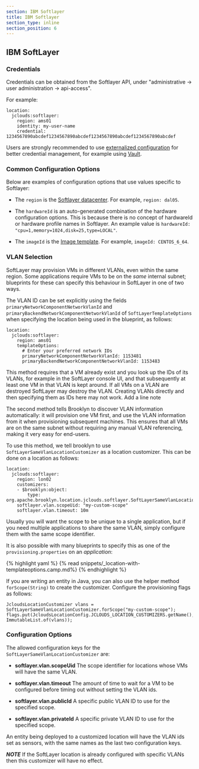 ```yaml
---
section: IBM Softlayer
title: IBM Softlayer
section_type: inline
section_position: 6
---
```


## IBM SoftLayer

### Credentials

Credentials can be obtained from the Softlayer API, under "administrative -> user administration -> api-access".

For example:

    location:
      jclouds:softlayer:
        region: ams01
        identity: my-user-name
        credential: 1234567890abcdef1234567890abcdef1234567890abcdef1234567890abcdef

Users are strongly recommended to use 
[externalized configuration](/guide/ops/externalized-configuration.html) for better
credential management, for example using [Vault](https://www.vaultproject.io/).


### Common Configuration Options

Below are examples of configuration options that use values specific to Softlayer:

* The `region` is the [Softlayer datacenter](http://www.softlayer.com/data-centers).
  For example, `region: dal05`.

* The `hardwareId` is an auto-generated combination of the hardware configuration options.
  This is because there is no concept of hardwareId or hardware profile names in Softlayer. 
  An example value is `hardwareId: "cpu=1,memory=1024,disk=25,type=LOCAL"`.

* The `imageId` is the [Image template](https://knowledgelayer.softlayer.com/learning/introduction-image-templates).
  For example, `imageId: CENTOS_6_64`.


### VLAN Selection

SoftLayer may provision VMs in different VLANs, even within the same region.
Some applications require VMs to be on the *same* internal subnet; blueprints
for these can specify this behaviour in SoftLayer in one of two ways.

The VLAN ID can be set explicitly using the fields
`primaryNetworkComponentNetworkVlanId` and
`primaryBackendNetworkComponentNetworkVlanId` of `SoftLayerTemplateOptions`
when specifying the location being used in the blueprint, as follows:

    location:
      jclouds:softlayer:
        region: ams01
        templateOptions:
          # Enter your preferred network IDs
          primaryNetworkComponentNetworkVlanId: 1153481
          primaryBackendNetworkComponentNetworkVlanId: 1153483

This method requires that a VM already exist and you look up the IDs of its
VLANs, for example in the SoftLayer console UI, and that subsequently at least
one VM in that VLAN is kept around.  If all VMs on a VLAN are destroyed
SoftLayer may destroy the VLAN.  Creating VLANs directly and then specifying
them as IDs here may not work.  Add a line note

The second method tells Brooklyn to discover VLAN information automatically: it
will provision one VM first, and use the VLAN information from it when
provisioning subsequent machines. This ensures that all VMs are on the same
subnet without requiring any manual VLAN referencing, making it very easy for
end-users.

To use this method, we tell brooklyn to use `SoftLayerSameVlanLocationCustomizer`
as a location customizer.  This can be done on a location as follows:

    location:
      jclouds:softlayer:
        region: lon02
        customizers:
        - $brooklyn:object:
            type: org.apache.brooklyn.location.jclouds.softlayer.SoftLayerSameVlanLocationCustomizer
        softlayer.vlan.scopeUid: "my-custom-scope"
        softlayer.vlan.timeout: 10m

Usually you will want the scope to be unique to a single application, but if you
need multiple applications to share the same VLAN, simply configure them with
the same scope identifier.

It is also possible with many blueprints to specify this as one of the
`provisioning.properties` on an *application*:

{% highlight yaml %}
{% read snippets/_location-with-templateoptions.camp.md%}
{% endhighlight %}

If you are writing an entity in Java, you can also use the helper
method `forScope(String)` to create the customizer. Configure the
provisioning flags as follows:

    JcloudsLocationCustomizer vlans = SoftLayerSameVlanLocationCustomizer.forScope("my-custom-scope");
    flags.put(JcloudsLocationConfig.JCLOUDS_LOCATION_CUSTOMIZERS.getName(), ImmutableList.of(vlans));


### Configuration Options

The allowed configuration keys for the `SoftLayerSameVlanLocationCustomizer`
are:

-   **softlayer.vlan.scopeUid** The scope identifier for locations whose
    VMs will have the same VLAN.

-   **softlayer.vlan.timeout** The amount of time to wait for a VM to
    be configured before timing out without setting the VLAN ids.

-   **softlayer.vlan.publicId** A specific public VLAN ID to use for
    the specified scope.

-   **softlayer.vlan.privateId** A specific private VLAN ID to use for
    the specified scope.

An entity being deployed to a customized location will have the VLAN ids set as
sensors, with the same names as the last two configuration keys.

***NOTE*** If the SoftLayer location is already configured with specific VLANs
then this customizer will have no effect.



